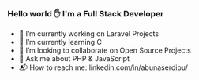 ### Hello world :raised_hand: I'm a Full Stack Developer

- :briefcase: I’m currently working on Laravel Projects
- :book: I’m currently learning C
- :eyes: I’m looking to collaborate on Open Source Projects
- :speech_balloon: Ask me about PHP & JavaScript
- :mailbox_with_mail: How to reach me: linkedin.com/in/abunaserdipu/
<!--
**abunaserdipu/abunaserdipu** is a ✨ _special_ ✨ repository because its `README.md` (this file) appears on your GitHub profile.

Here are some ideas to get you started:

- 🔭 I’m currently working on PHP & JavaScript Projects
- 🌱 I’m currently learning Laravel,Vue JS
- 👯 I’m looking to collaborate on Software Company
- 🤔 I’m looking for help with ...
- 💬 Ask me about PHP & JavaScript
- 📫 How to reach me: https://www.linkedin.com/in/abunaserdipu/
- 😄 Pronouns: ...
- ⚡ Fun fact: ...
-->

